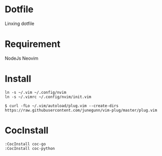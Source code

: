 # Dotfile

Linxing dotfile

# Requirement

NodeJs
Neovim

# Install

    ln -s ~/.vim ~/.config/nvim
    ln -s ~/.vimrc ~/.config/nvim/init.vim

    $ curl -fLo ~/.vim/autoload/plug.vim --create-dirs https://raw.githubusercontent.com/junegunn/vim-plug/master/plug.vim

# CocInstall

    :CocInstall coc-go
    :CocInstall coc-python
